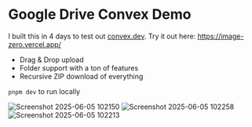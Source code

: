 # Google Drive Convex Demo
  
I built this in 4 days to test out [convex.dev](https://convex.dev). Try it out here: https://image-zero.vercel.app/

- Drag & Drop upload
- Folder support with a ton of features
- Recursive ZIP download of everything

`pnpm dev` to run locally

![Screenshot 2025-06-05 102150](https://github.com/user-attachments/assets/4454838f-b7a6-44d4-bb72-00752da5df2d)
![Screenshot 2025-06-05 102258](https://github.com/user-attachments/assets/d8cc4f59-d974-4e59-8964-2a770ceeadbc)
![Screenshot 2025-06-05 102213](https://github.com/user-attachments/assets/81a8e60f-425e-4c1a-b84e-41370a8235ed)



